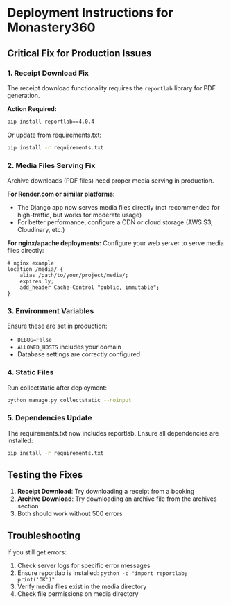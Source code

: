 # Deployment Instructions for Monastery360

## Critical Fix for Production Issues

### 1. Receipt Download Fix
The receipt download functionality requires the `reportlab` library for PDF generation.

**Action Required:**
```bash
pip install reportlab==4.0.4
```

Or update from requirements.txt:
```bash
pip install -r requirements.txt
```

### 2. Media Files Serving Fix
Archive downloads (PDF files) need proper media serving in production.

**For Render.com or similar platforms:**
- The Django app now serves media files directly (not recommended for high-traffic, but works for moderate usage)
- For better performance, configure a CDN or cloud storage (AWS S3, Cloudinary, etc.)

**For nginx/apache deployments:**
Configure your web server to serve media files directly:

```nginx
# nginx example
location /media/ {
    alias /path/to/your/project/media/;
    expires 1y;
    add_header Cache-Control "public, immutable";
}
```

### 3. Environment Variables
Ensure these are set in production:
- `DEBUG=False`
- `ALLOWED_HOSTS` includes your domain
- Database settings are correctly configured

### 4. Static Files
Run collectstatic after deployment:
```bash
python manage.py collectstatic --noinput
```

### 5. Dependencies Update
The requirements.txt now includes reportlab. Ensure all dependencies are installed:
```bash
pip install -r requirements.txt
```

## Testing the Fixes

1. **Receipt Download**: Try downloading a receipt from a booking
2. **Archive Download**: Try downloading an archive file from the archives section
3. Both should work without 500 errors

## Troubleshooting

If you still get errors:
1. Check server logs for specific error messages
2. Ensure reportlab is installed: `python -c "import reportlab; print('OK')"`
3. Verify media files exist in the media directory
4. Check file permissions on media directory
